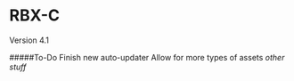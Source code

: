 # RBX-C
Version 4.1

#####To-Do
Finish new auto-updater
Allow for more types of assets
*other stuff*

